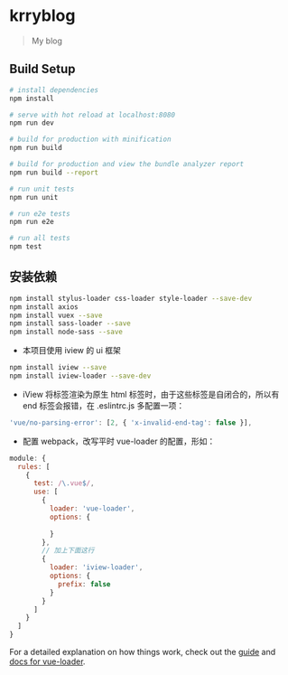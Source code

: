# krryblog

> My blog

## Build Setup

``` bash
# install dependencies
npm install

# serve with hot reload at localhost:8080
npm run dev

# build for production with minification
npm run build

# build for production and view the bundle analyzer report
npm run build --report

# run unit tests
npm run unit

# run e2e tests
npm run e2e

# run all tests
npm test
```

## 安装依赖
```bash
npm install stylus-loader css-loader style-loader --save-dev
npm install axios
npm install vuex --save
npm install sass-loader --save
npm install node-sass --save
```
- 本项目使用 iview 的 ui 框架
```bash
npm install iview --save
npm install iview-loader --save-dev
```
- iView 将标签渲染为原生 html 标签时，由于这些标签是自闭合的，所以有 end 标签会报错，在 .eslintrc.js 多配置一项：
```js
'vue/no-parsing-error': [2, { 'x-invalid-end-tag': false }],
```
- 配置 webpack，改写平时 vue-loader 的配置，形如：
```js
module: {
  rules: [
    {
      test: /\.vue$/,
      use: [
        {
          loader: 'vue-loader',
          options: {
              
          }
        },
        // 加上下面这行
        {
          loader: 'iview-loader',
          options: {
            prefix: false
          }
        }
      ]
    }
  ]
}
```

For a detailed explanation on how things work, check out the [guide](http://vuejs-templates.github.io/webpack/) and [docs for vue-loader](http://vuejs.github.io/vue-loader).
